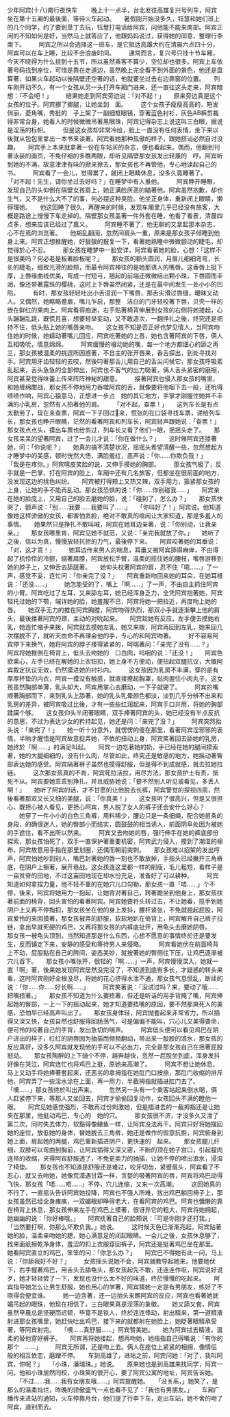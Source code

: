 少年阿宾(十八)南行夜快车 
　　晚上十一点半，台北发往高雄复兴号列车，阿宾坐在第十五厢的最後面，等待火车起动。　　暑假刚开始没多久，钰慧和她们班上的几个同学，约了要到垦丁去玩，钰慧打电话给阿宾，问他能不能来南部。阿宾正闲的不知如何是好，当然马上就答应了，他跟妈妈说过，获得她的同意，整理行李南下。 
　　阿宾之所以会选择这一班车，是它抵达高雄大约在清晨六点四十分，阿宾可以在车上睡，比较不会浪废时间。 
　　通常而言，复兴号只挂十节车厢，今天不晓得为什么挂到十五节，所以虽然乘客不算少，空位却也很多。阿宾上车依著号码找到座位，可惜是靠在走道边，虽然晚上完全看不到外面的景色，他还是盘算著，如果火车起动以後隔壁还空著的话，他就要坐过去右边靠窗的位置。　　列车刚开动不久，有一个女孩从另一头打开车厢门进来，还一直往这头走来，阿宾暗想：「不会吧！」 
　　结果她走到阿宾旁边说：「对不起！」　　原来旁边真是这个女孩的位子。阿宾挪了挪腿，让她坐到　面。 
　　这个女孩子瘦瘦高高的，短发俏丽，菱角嘴，秀挺的　子上架了一副细框眼镜，穿著蓝色衬衫，灰色AB裤剪裁得非常合身，她看人的时候微微吊著黑眼珠，阿宾记得杂志上说这叫三白眼，据说是淫荡的标帜。 
　　但是这女孩却非常冷绘，脸上一直没有任何表情，坐下来以後就从包包里拿出一本书来读著。阿宾看她那种孤傲的样子，跟她搭讪必然自讨没趣，　　阿宾手上本来就拿著一份在车站买的杂志，便也看起来。偶而，他翻到刊著泳装的画页，不免仔细的多瞧两眼，却听见隔壁那女孩发出轻蔑的　哼。阿宾听到她的不满，故意津津有味的掀来掀去，那女孩也不再管他，专心地读起自己的书。 
　　阿宾看了一会儿，觉得累了，就闭上眼睛休息，没多久竟睡著了。　　「对不起！先生，请你坐过去好吗？」在睡梦中有人推他。 
　　阿宾睁开睡眼，发现自己的头仰倒在隔壁女孩肩上，她正满脸厌恶的瞄著他。阿宾虽然抱歉，却也生气，又不是什么大不了的事，何必摆这种臭脸。他坐正身体，重新闭上眼睛，懒得理她。　　他这回睡了很久，再醒来的时候，发现车厢里几乎已经没有旅客，大概是路途上慢慢下车走掉的。隔壁那女孩盖著一件外套在睡，他看了看表，清晨四点多，想来应该已经过了嘉义。 
　　阿宾睡不著了，他无聊的又拿起那本杂志，心不在焉的浏览著。　　他胡乱翻阅，忽然间肩头一重，原来是那女孩子倾睡到他身上来。阿宾正想推醒她，好狠狠的报复一下，看著她熟睡中微微颤动的睫毛，却觉得於心不忍。 
　　那女孩在睡梦中一脸安详，阿宾看著她的脸，心想：「这样不是很美吗？何必老是板著脸板呢？」　　那女孩的额头圆润，月眉儿细细弯弯，长长的睫毛，细致光滑的脸颊，而最令阿宾神往的是她那诱人的嘴唇。这香唇上挺下厚，上唇缘曲线优美，弯成一付短弓，翘起的前端还微微结出颗小珠，下唇圆而丰润，像还带著露珠的樱桃，这时上下唇虽然闭紧，还是在最中间发生一处小小的凹陷。 
　　有时，那女孩轻轻吐出小舌湿润一下嘴唇，那舌尖滑过唇缝，暧昧又动人。又偶然，她略略蹙眉，嘴儿乍启，那整　洁白的门牙轻咬著下唇，贝壳一样的嵌在鲜红的果肉上。阿宾看得痴迷，右手贴著椅背伸展到女孩的右侧将她搂起，心头蹦蹦乱跳，既慌且喜，想要轻举妄动，又不敢造次，一翻挣扎之後，终究还是把持不住，低头贴上她的嘴唇亲吻。　　这女孩不知是否正好也梦见情人，当阿宾吻住她的时候，她蠕动著嘴儿回应，阿宾吃著她的上唇，她也含著阿宾的下唇，俩人互相吸吮，情意绵绵。 
　　阿宾缓慢的啜动她的嘴，每一个地方都细心的舔之再三，那女孩被温柔的挑逗所困惑著，不自主的张开唇来，香舌探出，到处寻找对手。阿宾用牙齿轻轻的去咬，然後叼著那舌儿用自己的舌尖问候它，那女孩呼吸紊乱起来，舌头急急的全部伸出，阿宾也不客气的出力吸著，俩人舌头紧密的磨擦，阿宾甚至觉得味蕾上传来阵阵神秘的甜意。 
　　接著阿宾也侵入那女孩的嘴里，和她缠绵酣战，那女孩不停地用力吞噬阿宾的舌，就像要将他咽下去一般，还吮得啧啧作响，阿宾心猿意马，正想进一步占　她的其它地方，手掌才刚握住她并不丰满的小乳房，忽然有人拍著他的肩。 
　　「对不起，查票！」　　这列车长是有点太勤劳了，现在来查票，阿宾一下子回过来，慌张的在口袋寻找车票，递给列车长，那女孩也睁开眼睛，茫然的看著阿宾和列车长，阿宾轻声跟她说：「查票！」　　那女孩点点头，摸出车票也给剪过，列车长又看了他们一眼，摇摇头走了。　　那女孩呆呆的望著阿宾，过了一会儿才说：「你在做什么？」　　这时候阿宾还搂著她，问：「你说呢？」　　她真的搞不清楚状况，摇摇头希望清醒一些，忽然想起方才睡梦中的美感，顿时恍然大悟，满脸羞红，恶声说：「你……你欺负我！」　　「我是在疼你。」阿宾嘻皮笑脸的说，又伸手摸她的胸部。 
　　那女孩气极了，反手就是一巴掌，打在阿宾的脸上，车厢中还有几名旅客，但都坐在很前面的地方，没发现这边的桃色纠纷。　　阿宾被打得颊上又热又辣，双手用力，箍紧那女孩的上身，让她的手不能再乱动。那女孩恐惧的说：「你……你别碰我……」　　阿宾亲在她的脸庞上，又用自己的脸去磨她的脸，说：「碰到了，怎么办？」　　那女孩快哭了，颤声说：「别……我要……我要叫了……」　　「你叫好了！」阿宾说。他知道像她这样骄傲的女孩，都害怕丢脸，绝对不敢真的喧闹让大家知道，那是多羞人的事情。　　她果然只是挣扎不敢叫喊，阿宾在她耳边亲著，说：「你别动，让我亲亲。」　　那女孩哪里肯，阿宾见她不就范，又说：「亲完我就放了你。」　　她听了之後，信以为真，慢慢放轻抗拒的力气，最後停下来。　　阿宾咬著她的耳垂说：「对，这才乖！」 
　　她耳边传来男人的喘息，耳垂又被阿宾舔得麻痒，不由得起了机伶伶的冷颤，缩著肩膀，阿宾放松手臂，温柔的揽住她的腰枝，嘴唇游移到她的脖子上，又伸舌去舔舐著。　　她仰头枕著阿宾的肩，忍不住「嗯……」了一声，感觉不妥，连忙问：「你亲完了没？」　　阿宾重新吻回来她的耳朵，在她耳根说：「还没……」 
　　她怎能受的了，嘴上「啊……」了一声，不由自主抓住阿宾的小臂。阿宾吃过了左耳，又来舔左耳，她已经浑身乏力，全凭阿宾抱著她，阿宾轻托过她的下颚，端详她的脸，她羞赧不已，阿宾将她一把拉近，再度吻上她的唇。　　她双手无力的推在阿宾胸膛，阿宾吻得热烈，那双小手就逐渐攀上他的肩头，最後搂著阿宾的颈，主动的对吮起来。　　阿宾趁她有反应，左手便去摸她右乳，她连忙缩手来拨，阿宾就去摸她左乳，她又来拨，阿宾再回到左乳，她来回几次摆脱不了，就听天由命不再理会他的手，专心的和阿宾吻著。 
　　好不容易阿宾停下来换气，她将阿宾的脖子搂得紧紧的，呵喘著问：「亲完了没有……？」　　阿宾将她推倒在椅背上，低头去吻她的　口白肉，呜咽的说：「还没！」　　阿宾色欲熏心，左手已经在解她的上衣钮扣，她上身不方便动，便扭起双腿抗议，大概阿宾裁定抗议无效，仍然摸进她的衬衫内。 
　　这女孩因为乳房不丰满，穿的是有厚厚杯垫的内衣，阿宾一摸没有触感，就直接撩起胸罩，贴肉握住小肉丸子。这女孩虽然胸部单薄，乳头却大，阿宾用掌心去磨动，一下子就硬了。 
　　阿宾的嘴顺著胸部而下，来到乳头上舔著，她的乳头乳晕颜色都淡，淡到几乎分辨不出来和乳房的差异，被阿宾吸过比後，才有一些些红润起来，阿宾手口并用，将她的胸部蹂躏个够。　　这女孩仰头半闭著眼睛，双手捧著阿宾的头，她已经没有半点反抗的意思，不过为表达少女的矜持起见，她还是问：「亲完了没？」 
　　阿宾突然抬头说：「亲完了！」　　她一听十分意外，就愣愣的傻在那里，看著阿宾淫邪邪的表情，半晌才醒悟是阿宾故意捉弄她，不依的扭动上身，阿宾笑著回去舔她的乳房，她终於「啊……」的满足叫起。　　阿宾一边吃著她的奶，手已经在她的腿间摸索著，她的大腿细细的，没有什么肉，尽管如此，终究还是敏感的地方，她摇动著臀部表达她的感受。阿宾隔著裤子虽然也摸得舒服，但是得不到成就感，就去拉她拉链。 
　　这次那女孩真的不肯，阿宾死拉活拉，用尽方法，那女孩护土有责，抵死不从。阿宾要她乖乖别挣扎，并且威胁她说：「要不然别人听见或看见，多丢人啊！」　　她听了阿宾的话，才不甘愿的让他脱去长裤，阿宾警觉的探视四周，然後看著那双又长又细的美腿，说：「你真美！」　　这女孩听了很高兴，但是又很担心，既担心被人看见，更担心阿宾，男人脱了女人的裤子还会安什么好心？ 
　　她穿了一件小小的白色三角裤，用料稀少，腰边只是一条细绳，配合她苗条的身段，的确很迷人，她的臀部小而结实，圆鼓鼓的相当诱人，前面阴阜处因为被她的手遮住，看不出所以然来。 
　　阿宾又去吻她的唇，强行伸手在她的裤底部份探索，那女孩怕死了，双手一直保护著重要机密，阿宾武力侵入，摸到了潮湿的棉布，阿宾故意用手指在那里划圈，还偶而朝前突刺。　　那女孩难以招架的发出哼声，阿宾怕她吵到别人，嘴巴封著她的唇一刻也不敢放掉，手指头已经撇开三角裤底，在阴户上擦著，展开巷战。这女孩连这里都一样的削瘦，毛儿粗短，看样子是一亩贫脊的田地，不过这亩田地现在却水份充足，准备好了可以耕种。 
　　阿宾知道如何拿捏力量，他不轻不重的在她穴儿口勾勒，那女孩一直「唔……」个不停，後来，阿宾将她用力一抱起，让她背对著自己，跨著跪坐到他身上，那女孩扶著前面的椅背，回头害怕的看著阿宾。阿宾她要将头转过去，不让她看，揽手到她阴户上又再不停掏扣，那女孩坐在他的身上发抖，腰杆紧张，不免就翘起屁股，阿宾爱怜的来回摸著，那女孩被弄的舒服，软软地趴在倚背上，阿宾解开自己裤子拉链，拿出早就死硬的鸡巴，又再将那女孩的内裤底扯开，用龟头去磨她阴唇。　　那女孩一被龟头顶到，当然知道那是什么东西，心想不愿意的事情终於还是要发生，反而镇定下来，安静的感受和等待男人来侵略。 
　　阿宾看她伏在前面椅背上不动，屁股黏在自己的胯间，姿态美妙，就按著她的臀侧往下压，让鸡巴逐渐被穴儿吞下。　　那女孩小嘴张开，很轻的「啊……」一声，阿宾慢慢深入，她就一直「啊」著，後来她发现阿宾居然没完没了，不知道到底有多长，才疑惑的转头来看，这时阿宾刚好全根没尽，将她的花心挤得水泄不通，那女孩气息慌乱，断续的说：「你……你……好长啊……」 
　　阿宾笑著说：「没试过吗？来，要动了哦……把嘴捂著。」　　那女孩不知道为什么要捂著，但还是听话的用手背掩了嘴，阿宾捧起她的臀部，一上一下的摇动起来，她才知道要捂嘴的原因，要不然那爽死人的美感，恐怕早已经高声叫出了。　　那女孩身体轻，阿宾抛套起来非常省力，所以插得又深又快，女孩自然也舒服得回肠荡气，可是偏偏不能叫，穴心儿又美得要命，便可怜的咬著自己的手背，发出急切的喘声。 
　　阿宾低头便可以看见鸡巴在阴户进出的样子，红红的阴唇因为抽插而频频翻动，带出来一股股的浪水，那女孩的反应真好，没多久阿宾就发现他的手可以不必出力，完全是那女孩自己在摇著屁股挺动。　　那女孩陶醉的上下骑个不停，越奔越快，忽然一屁股坐到底，浑身发抖好像在哭泣，阿宾连忙也将鸡巴上挺，原她来高潮了。 
　　阿宾不想让她休息，马上又动手将她捧著套起来，还恶劣的拿拇指在她肛门口按捺，那肛门收缩的排斥他，阿宾弄了一些淫水涂在上面，再一用力，半截拇指就插进肛门去了。　　「噢……」那女孩终於叫出声来。 
　　忽然另一头有一个乘客站起来倒水喝，俩人赶紧停下来，等那人又坐回去，阿宾才偷偷回复动作，女孩回头不满的瞪他一眼。　　阿宾见她感觉强烈，不敢再过份刺激她，但是插进去的一截拇指还是让她夹在那里，他挺动鸡巴，专心的　她的穴。 
　　那女孩很不济，才没多久又泄了第二次，同时失去体力，软豁得像鳝鱼一样，让阿宾没法再干。阿宾只好将她摆回她的座位，放低她的身体，替她脱去三角裤，她还是做作的假意抗拒，阿宾俯身到她上面，肩起她的两腿，鸡巴重新插进阴户，更快速的　起来。　　那女孩腿儿纤细，双膝可以弯曲到胸前，让阿宾插得又深又密，不断的顶在她子宫口，引起膣肉连带的收缩，夹得阿宾舒服透了，不免更卖力的抽插，让她不停的喷出浪水，浸湿了椅垫。　　那女孩也不知道是舒服还是难过，咬牙切齿，紧蹙眉头，阿宾看了不忍心，就又去吻她，她像荒漠遇甘霖一样，贪婪的吸著阿宾的唇，阿宾将鸡巴动得飞快，那女孩「唔……唔……」不停，穴儿连缩，又来一次高潮。 
　　这回她真的不行了，一直摇头告诉阿宾她投降，阿宾也不强人所难，拔出鸡巴躺回椅子上，那女孩虽然已经全身瘫痪，一双媚眼却睁得老大，在看阿宾的鸡巴。阿宾也慵懒的靠在椅背上休息，那女孩伸来左手在鸡巴上摸著，很讶异它的粗大，阿宾将她拥起，她幽幽的说：「你好棒哦。」　　阿宾抚著自己的脸颊说：「可是你刚才还打我。」　　「当然要打啊，你那么坏欺负我。」她说。 
　　这时候天色已渐渐亮起，阿宾贴著她的脸，温柔亲吻她的腮，她心满意足的闭起眼睛。一会儿之後，女孩休息够了，找来面纸擦乾净身体，羞涩的扣上衣服穿回裤子，阿宾还是挺著鸡巴坐在那里。　　她看阿宾直立的鸡巴，笨笨的问：「你怎么办？」　　阿宾巴不得她有此一问，马上说：「你舔我好不好？」 
　　女孩摇头说她不会，阿宾就教导起她来。他要她伏下，右手握著鸡巴，用舌头去舔龟头，那女孩起先不敢，还连连作呕，阿宾说好说歹，她才轻轻尝了一下，发现也没什么太不好的味道，终於慢慢的吃起来。　　阿宾指导她怎么让男生舒服，她也用心的学著，阿宾猜她一定是有男朋友，练好了不晓得会便宜谁。 
　　她一边含著，还一边抬头来瞧阿宾的反应，阿宾也看著她妩媚吊起的眼珠，他现在相信了，三白眼果真是淫荡的象徵。　　她又舔又套，阿宾虽然早晨总是坚硬而迟顿，毕竟不是铁人，终於连连悸动，射出精来，第一道精液射进那女孩嘴里，她赶快吐出鸡巴，接下来的就都射在她脸上，她眨著眼精承受著，等阿宾射完。　　「噢……真舒服……」阿宾赞美她。　　她为阿宾拭去精液，温柔的替他穿好裤子。　　阿宾再将她搂起，想再吻她，她指指自己得嘴说：「有你的那个　……」 
　　阿宾无所谓，还是吻上去。俩人在座位上紧紧的相拥，像情侣般的相互依恋，磨蹭不停。　　车到高雄了，进站之前，阿宾问她：「对了，我叫阿宾，你呢？」　　「小珠，潘瑞珠。」她说。　　原来她也是到高雄来找同学，阿宾一问，他和小珠居然同校，小珠笑的很开心，要了阿宾公寓的地址，阿宾告诉她。 
　　「不过……我……我有女朋友哦……」阿宾提醒她。　　「没关系，」她笑了，是那么的温柔灿烂，昨晚的骄傲盛气一点也看不见了：「我也有男朋友。」　　车厢广播传来进站的通知，火车停靠月台，他们提了行李下车，走出车站，她不舍的吻了阿宾，道别而去。 
